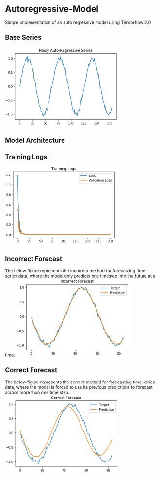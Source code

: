# Autoregressive-Model
Simple implementation of an auto regressive model using Tensorflow 2.0

## Base Series
![Noisy AR Series](/images/noisy_ar_series.png)

## Model Architecture

## Training Logs
![Training Logs](/images/training_logs.png)

## Incorrect Forecast
The below figure represents the incorrect method for forecasting time series data, where the model only predicts one timestep into the future at a time.
![Incorrect Forecast](/images/incorrect_forecast.png)

## Correct Forecast
The below figure represents the correct method for forecasting time series data, where the model is forced to use its previous predictions to forecast across 
more than one time step. 
![Correct Forecast](/images/correct_forecast.png)